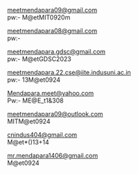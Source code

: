 [meetmendapara09@gmail.com](mailto:meetmendapara09@gmail.com)  
pw:- M@etMIT0920m  
  
  
[meetmendapara08@gmail.com](mailto:meetmendapara08@gmail.com)  
pw:-  
  
  
[meetmendapara.gdsc@gmail.com](mailto:meetmendapara.gdsc@gmail.com)  
pw:- M@etGDSC2023  
  
  
  
[meetmendapara.22.cse@iite.indusuni.ac.in](mailto:meetmendapara.22.cse@iite.indusuni.ac.in)  
pw:- 13M@et0924  
  
  
[Mendapara.meet@yahoo.com](mailto:Mendapara.meet@yahoo.com)  
Pw:- ME@E_t1&308  
  
  
  
[meetmendapara09@outlook.com](mailto:meetmendapara09@outlook.com)  
MITM@et0924  
  
  
  
[cnindus404@gmail.com](mailto:cnindus404@gmail.com)  
M@et*()13+14  
  
  
  
  
  
[mr.mendapara1406@gmail.com](mailto:mr.mendapara1406@gmail.com)  
M@et0924